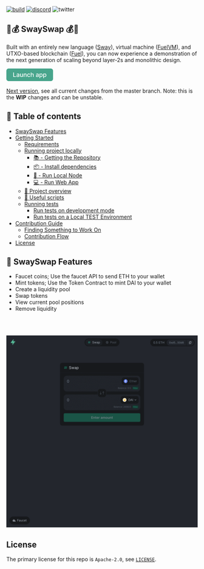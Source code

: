 [![build](https://github.com/FuelLabs/swayswap/actions/workflows/gh-pages.yml/badge.svg)](https://github.com/FuelLabs/swayswap/actions/workflows/gh-pages.yml)
[![discord](https://img.shields.io/badge/chat%20on-discord-orange?&logo=discord&logoColor=ffffff&color=7389D8&labelColor=6A7EC2)](https://discord.gg/xfpK4Pe)
![twitter](https://img.shields.io/twitter/follow/SwayLang?style=social)

## 🌴💰 SwaySwap 💰🌴

Built with an entirely new language ([Sway](https://fuellabs.github.io/sway/latest/index.html)), virtual machine ([FuelVM](https://github.com/FuelLabs/fuel-specs)), and UTXO-based blockchain ([Fuel](https://fuel-labs.ghost.io/introducing-fuel-the-fastest-modular-execution-layer/)), you can now experience a demonstration of the next generation of scaling beyond layer-2s and monolithic design.

[![launch app button](docs/assets/launch-button.png)](https://fuellabs.github.io/swayswap)

[Next version](https://swayswap.vercel.app/), see all current changes from the master branch. Note: this is the **WIP** changes and can be unstable.

## 📗 Table of contents

- [SwaySwap Features](#-swayswap-features)
- [Getting Started](docs/GETTING_STARTED.md)
  - [Requirements](docs/GETTING_STARTED.md#requirements)
  - [Running project locally](docs/GETTING_STARTED.md#running-project-locally)
    - [📚 - Getting the Repository](docs/GETTING_STARTED.md#---getting-the-repository)
    - [📦 - Install dependencies](docs/GETTING_STARTED.md#---install-dependencies)
    - [📒 - Run Local Node](docs/GETTING_STARTED.md#---run-local-node)
    - [💻 - Run Web App](docs/GETTING_STARTED.md#---run-web-app)
  - [📗 Project overview](docs/GETTING_STARTED.md#-project-overview)
  - [🧰 Useful scripts](docs/GETTING_STARTED.md#-useful-scripts)
  - [Running tests](docs/GETTING_STARTED.md#running-tests)
    - [Run tests on development mode](docs/GETTING_STARTED.md#running-tests-1)
    - [Run tests on a Local TEST Environment](docs/GETTING_STARTED.md#run-tests-on-a-local-test-environment)
- [Contribution Guide](docs/CONTRIBUTE_GUIDE.md)
  - [Finding Something to Work On](docs/CONTRIBUTE_GUIDE.md#finding-something-to-work-on)
  - [Contribution Flow](docs/CONTRIBUTE_GUIDE.md#contribution-flow)
- [License](#license)

## 🧰 SwaySwap Features

- Faucet coins; Use the faucet API to send ETH to your wallet
- Mint tokens; Use the Token Contract to mint DAI to your wallet
- Create a liquidity pool
- Swap tokens
- View current pool positions
- Remove liquidity

<!-- Add some more space on the top of the gif -->
<br />
<br />
<p align="center">
  <img alt="preview pages" width="800" src="docs/assets/preview-pages.gif">
</p>

## License

The primary license for this repo is `Apache-2.0`, see [`LICENSE`](./LICENSE).

